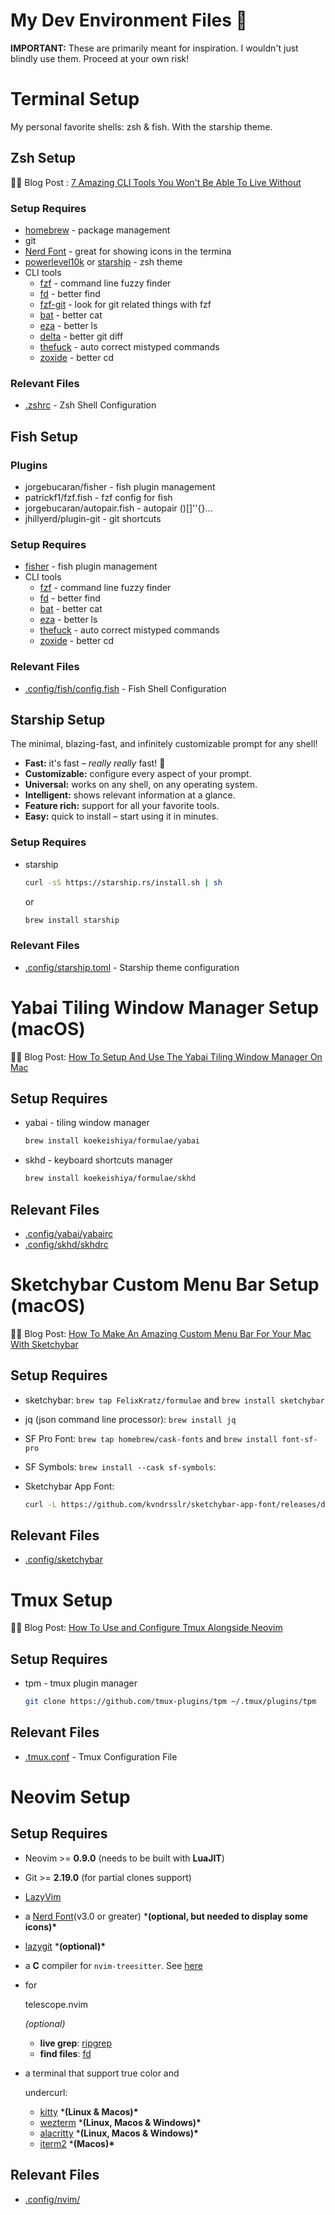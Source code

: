 # My Dev Environment Files 🚀

**IMPORTANT:** These are primarily meant for inspiration. I wouldn't just blindly use them. Proceed at your own risk!

# Terminal Setup

My personal favorite shells: zsh & fish. With the starship theme.

## Zsh Setup

✍🏼 Blog Post : [7 Amazing CLI Tools You Won't Be Able To Live Without](https://www.josean.com/posts/7-amazing-cli-tools)

### Setup Requires

- [homebrew](https://docs.brew.sh/Installation) - package management
- git
- [Nerd Font](https://www.nerdfonts.com/) - great for showing icons in the termina
- [powerlevel10k](https://github.com/romkatv/powerlevel10k) or [starship](https://starship.rs/) - zsh theme
- CLI tools
  - [fzf](https://github.com/junegunn/fzf) - command line fuzzy finder
  - [fd](https://github.com/sharkdp/fd) - better find
  - [fzf-git](https://github.com/junegunn/fzf-git.sh) - look for git related things with fzf
  - [bat](https://github.com/sharkdp/bat) - better cat
  - [eza](https://github.com/eza-community/eza) - better ls
  - [delta](https://github.com/dandavison/delta) - better git diff
  - [thefuck](https://github.com/nvbn/thefuck) - auto correct mistyped commands
  - [zoxide](https://github.com/ajeetdsouza/zoxide) - better cd

### Relevant Files

- [.zshrc](.zshrc) - Zsh Shell Configuration

## Fish Setup

### Plugins

- jorgebucaran/fisher - fish plugin management
- patrickf1/fzf.fish - fzf config for fish
- jorgebucaran/autopair.fish - autopair ()[]''{}...
- jhillyerd/plugin-git - git shortcuts

### Setup Requires

- [fisher](https://github.com/jorgebucaran/fisher) - fish plugin management
- CLI tools
  - [fzf](https://github.com/junegunn/fzf) - command line fuzzy finder
  - [fd](https://github.com/sharkdp/fd) - better find
  - [bat](https://github.com/sharkdp/bat) - better cat
  - [eza](https://github.com/eza-community/eza) - better ls
  - [thefuck](https://github.com/nvbn/thefuck) - auto correct mistyped commands
  - [zoxide](https://github.com/ajeetdsouza/zoxide) - better cd

### Relevant Files

- [.config/fish/config.fish](.config/fish/config.fish) - Fish Shell Configuration

## Starship Setup

The minimal, blazing-fast, and infinitely customizable prompt for any shell!

- **Fast:** it's fast – *really really* fast! 🚀
- **Customizable:** configure every aspect of your prompt.
- **Universal:** works on any shell, on any operating system.
- **Intelligent:** shows relevant information at a glance.
- **Feature rich:** support for all your favorite tools.
- **Easy:** quick to install – start using it in minutes.

### Setup Requires

- starship

  ```bash
  curl -sS https://starship.rs/install.sh | sh
  ```

  or

  ```bash
  brew install starship
  ```

### Relevant Files

- [.config/starship.toml](.config/starship.toml) - Starship theme configuration

# Yabai Tiling Window Manager Setup (macOS)

✍🏼 Blog Post: [How To Setup And Use The Yabai Tiling Window Manager On Mac](https://josean.com/posts/yabai-setup)

## Setup Requires

- yabai - tiling window manager

  ```bash
  brew install koekeishiya/formulae/yabai
  ```

- skhd - keyboard shortcuts manager

  ```bash
  brew install koekeishiya/formulae/skhd
  ```

## Relevant Files

- [.config/yabai/yabairc](.config/yabai/yabairc)
- [.config/skhd/skhdrc](.config/skhd/skhdrc)

# Sketchybar Custom Menu Bar Setup (macOS)

✍🏼 Blog Post: [How To Make An Amazing Custom Menu Bar For Your Mac With Sketchybar](https://josean.com/posts/sketchybar-setup)

## Setup Requires

- sketchybar: `brew tap FelixKratz/formulae` and `brew install sketchybar`

- jq (json command line processor): `brew install jq`

- SF Pro Font: `brew tap homebrew/cask-fonts` and `brew install font-sf-pro`

- SF Symbols: `brew install --cask sf-symbols`:

- Sketchybar App Font:

  ```bash
  curl -L https://github.com/kvndrsslr/sketchybar-app-font/releases/download/v1.0.16/sketchybar-app-font.ttf -o $HOME/Library/Fonts/sketchybar-app-font.ttf
  ```

## Relevant Files

- [.config/sketchybar](.config/sketchybar)

# Tmux Setup

✍🏼 Blog Post: [How To Use and Configure Tmux Alongside Neovim](https://josean.com/posts/tmux-setup)

## Setup Requires

- tpm - tmux plugin manager

  ```bash
  git clone https://github.com/tmux-plugins/tpm ~/.tmux/plugins/tpm
  ```

## Relevant Files

- [.tmux.conf](.tmux.conf) - Tmux Configuration File

# Neovim Setup

## Setup Requires

- Neovim >= **0.9.0** (needs to be built with **LuaJIT**)

- Git >= **2.19.0** (for partial clones support)

- [LazyVim](https://www.lazyvim.org/)

- a [Nerd Font](https://www.nerdfonts.com/)(v3.0 or greater) ***(optional, but needed to display some icons)\***

- [lazygit](https://github.com/jesseduffield/lazygit) ***(optional)\***

- a **C** compiler for `nvim-treesitter`. See [here](https://github.com/nvim-treesitter/nvim-treesitter#requirements)

- for 

  telescope.nvim

  *(optional)*

  - **live grep**: [ripgrep](https://github.com/BurntSushi/ripgrep)
  - **find files**: [fd](https://github.com/sharkdp/fd)

- a terminal that support true color and 

  undercurl:

  - [kitty](https://github.com/kovidgoyal/kitty) ***(Linux & Macos)\***
  - [wezterm](https://github.com/wez/wezterm) ***(Linux, Macos & Windows)\***
  - [alacritty](https://github.com/alacritty/alacritty) ***(Linux, Macos & Windows)\***
  - [iterm2](https://iterm2.com/) ***(Macos)\***

## Relevant Files

- [.config/nvim/](.config/nvim/)
